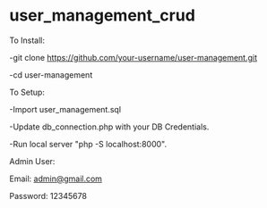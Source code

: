 # user_management_crud

To Install:

-git clone https://github.com/your-username/user-management.git

-cd user-management

To Setup:

-Import user_management.sql

-Update db_connection.php with your DB Credentials.

-Run local server "php -S localhost:8000".

Admin User:

Email: admin@gmail.com

Password: 12345678
